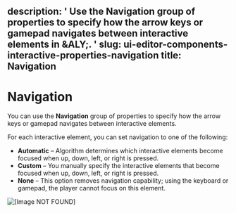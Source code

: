 description: ' Use the Navigation group of properties to specify how the arrow keys
  or gamepad navigates between interactive elements in &ALY;. '
slug: ui-editor-components-interactive-properties-navigation
title: Navigation
---
# Navigation<a name="ui-editor-components-interactive-properties-navigation"></a>

You can use the **Navigation** group of properties to specify how the arrow keys or gamepad navigates between interactive elements\. 

For each interactive element, you can set navigation to one of the following:
+ **Automatic** – Algorithm determines which interactive elements become focused when up, down, left, or right is pressed\.
+ **Custom** – You manually specify the interactive elements that become focused when up, down, left, or right is pressed\.
+ **None** – This option removes navigation capability; using the keyboard or gamepad, the player cannot focus on this element\.

![\[Image NOT FOUND\]](/images/userguide/game_ui_editor/ui-editor-components-interactive-navigation.png)